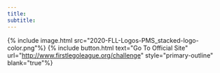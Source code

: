 ```yaml
---
title:
subtitle:
---
```


{% include image.html src="2020-FLL-Logos-PMS_stacked-logo-color.png"%}
{% include button.html text="Go To Official Site" url="http://www.firstlegoleague.org/challenge" style="primary-outline" blank="true"%}
